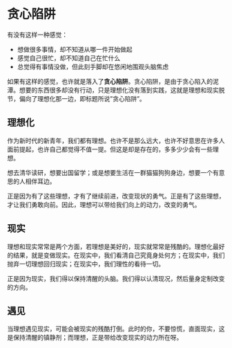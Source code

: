 # 贪心陷阱

有没有这样一种感觉：

 - 想做很多事情，却不知道从哪一件开始做起
 - 感觉自己很忙，却不知道自己在忙什么
 - 总觉得有事情没做，但此刻手脚却在悠闲地围观头脑焦虑

如果有这样的感觉，也许就是落入了**贪心陷阱**。贪心陷阱，是由于贪心陷入的泥潭。想要的东西很多却没有行动，只是理想化没有落到实践，这就是理想和现实脱节，偏向了理想化那一边，即标题所说”贪心陷阱”。

## 理想化

作为新时代的新青年，我们都有理想。也许不是那么远大，也许不好意思在许多人面前提起，也许自己都觉得不值一提。但这是却是存在的，多多少少会有一些理想。

想去清华读研，想要出国留学；或是想要生活在一群猫猫狗狗身边，想要一个有意思的人相伴耳边。

正是因为有了这些理想，才有了继续前进，改变现状的勇气。正是有了这些理想，才让我们勇敢向前。因此，理想可以带给我们向上的动力，改变的勇气。

## 现实

理想和现实常常是两个方面，若理想是美好的，现实就常常是残酷的。理想化最好的结果，就是变做现实。在现实中，我们看清自己究竟身处何方；在现实中，我们抛弃一切理想回归现实；在现实中，我们理性的看待一切。

正是因为现实，我们得以保持清醒的头脑。我们得以认清现况，然后量身定制改变的方向。

## 遇见

当理想遇见现实，可能会被现实的残酷打倒。此时的你，不要惊慌，直面现实，这是保持清醒的镇静剂；而理想，正是带给改变现实的动力所在呀。